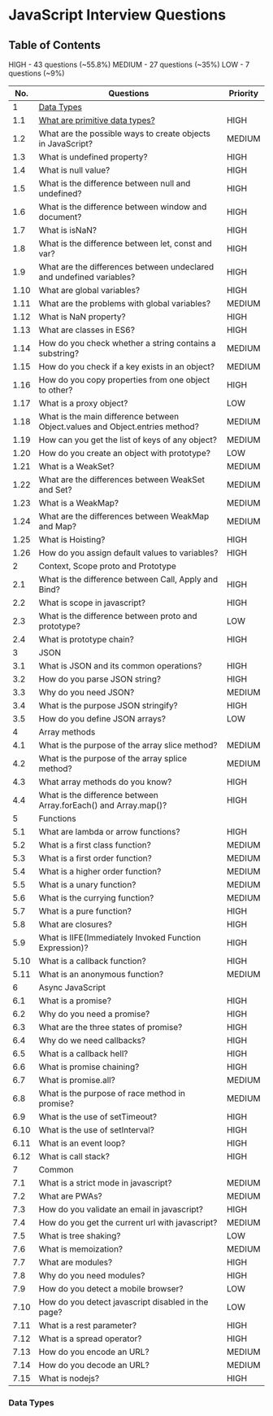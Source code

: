 # JavaScript Interview Questions

## Table of Contents

HIGH - 43 questions (~55.8%)
MEDIUM - 27 questions (~35%)
LOW - 7 questions (~9%)

| No.  | Questions                                                                    | Priority |
|------|------------------------------------------------------------------------------|----------|
| 1    | [Data Types](#data-types)                                                    |          |
| 1.1  | [What are primitive data types?](#primitive-data-types)                                             | HIGH     |
| 1.2  | What are the possible ways to create objects in JavaScript?                  | MEDIUM   |
| 1.3  | What is undefined property?                                                  | HIGH     |
| 1.4  | What is null value?                                                          | HIGH     |
| 1.5  | What is the difference between null and undefined?                           | HIGH     |
| 1.6  | What is the difference between window and document?                          | HIGH     |
| 1.7  | What is isNaN?                                                               | HIGH     |
| 1.8  | What is the difference between let, const and var?                           | HIGH     |
| 1.9  | What are the differences between undeclared and undefined variables?         | HIGH     |
| 1.10 | What are global variables?                                                   | HIGH     |
| 1.11 | What are the problems with global variables?                                 | MEDIUM   |
| 1.12 | What is NaN property?                                                        | HIGH     |
| 1.13 | What are classes in ES6?                                                     | HIGH     |
| 1.14 | How do you check whether a string contains a substring?                      | MEDIUM   |
| 1.15 | How do you check if a key exists in an object?                               | MEDIUM   |
| 1.16 | How do you copy properties from one object to other?                         | HIGH     |
| 1.17 | What is a proxy object?                                                      | LOW      |
| 1.18 | What is the main difference between Object.values and Object.entries method? | MEDIUM   |
| 1.19 | How can you get the list of keys of any object?                              | MEDIUM   |
| 1.20 | How do you create an object with prototype?                                  | LOW      |
| 1.21 | What is a WeakSet?                                                           | MEDIUM   |
| 1.22 | What are the differences between WeakSet and Set?                            | MEDIUM   |
| 1.23 | What is a WeakMap?                                                           | MEDIUM   |
| 1.24 | What are the differences between WeakMap and Map?                            | MEDIUM   |
| 1.25 | What is Hoisting?                                                            | HIGH     |
| 1.26 | How do you assign default values to variables?                               | HIGH     |
| 2    | Context, Scope proto and Prototype                                           |          |
| 2.1  | What is the difference between Call, Apply and Bind?                         | HIGH     |
| 2.2  | What is scope in javascript?                                                 | HIGH     |
| 2.3  | What is the difference between proto and prototype?                          | LOW      |
| 2.4  | What is prototype chain?                                                     | HIGH     |
| 3    | JSON                                                                         |          |
| 3.1  | What is JSON and its common operations?                                      | HIGH     |
| 3.2  | How do you parse JSON string?                                                | HIGH     |
| 3.3  | Why do you need JSON?                                                        | MEDIUM   |
| 3.4  | What is the purpose JSON stringify?                                          | HIGH     |
| 3.5  | How do you define JSON arrays?                                               | LOW      |
| 4    | Array methods                                                                |          |
| 4.1  | What is the purpose of the array slice method?                               | MEDIUM   |
| 4.2  | What is the purpose of the array splice method?                              | MEDIUM   |   
| 4.3  | What array methods do you know?                                              | HIGH     |
| 4.4  | What is the difference between Array.forEach() and Array.map()?              | HIGH     |
| 5    | Functions                                                                    |          |
| 5.1  | What are lambda or arrow functions?                                          | HIGH     |
| 5.2  | What is a first class function?                                              | MEDIUM   |
| 5.3  | What is a first order function?                                              | MEDIUM   |
| 5.4  | What is a higher order function?                                             | MEDIUM   |
| 5.5  | What is a unary function?                                                    | MEDIUM   |
| 5.6  | What is the currying function?                                               | MEDIUM   |
| 5.7  | What is a pure function?                                                     | HIGH     |
| 5.8  | What are closures?                                                           | HIGH     |
| 5.9  | What is IIFE(Immediately Invoked Function Expression)?                       | HIGH     |
| 5.10 | What is a callback function?                                                 | HIGH     |
| 5.11 | What is an anonymous function?                                               | MEDIUM   |
| 6    | Async JavaScript                                                             |          |
| 6.1  | What is a promise?                                                           | HIGH     |
| 6.2  | Why do you need a promise?                                                   | HIGH     |
| 6.3  | What are the three states of promise?                                        | HIGH     |
| 6.4  | Why do we need callbacks?                                                    | HIGH     |
| 6.5  | What is a callback hell?                                                     | HIGH     |
| 6.6  | What is promise chaining?                                                    | HIGH     |
| 6.7  | What is promise.all?                                                         | MEDIUM   |
| 6.8  | What is the purpose of race method in promise?                               | MEDIUM   |
| 6.9  | What is the use of setTimeout?                                               | HIGH     |
| 6.10 | What is the use of setInterval?                                              | HIGH     |
| 6.11 | What is an event loop?                                                       | HIGH     |
| 6.12 | What is call stack?                                                          | HIGH     |
| 7    | Common                                                                       |          |
| 7.1  | What is a strict mode in javascript?                                         | MEDIUM   | 
| 7.2  | What are PWAs?                                                               | MEDIUM   |
| 7.3  | How do you validate an email in javascript?                                  | HIGH     |
| 7.4  | How do you get the current url with javascript?                              | MEDIUM   |
| 7.5  | What is tree shaking?                                                        | LOW      |
| 7.6  | What is memoization?                                                         | MEDIUM   |
| 7.7  | What are modules?                                                            | HIGH     |
| 7.8  | Why do you need modules?                                                     | HIGH     |
| 7.9  | How do you detect a mobile browser?                                          | LOW      |
| 7.10 | How do you detect javascript disabled in the page?                           | LOW      |
| 7.11 | What is a rest parameter?                                                    | HIGH     |
| 7.12 | What is a spread operator?                                                   | HIGH     |
| 7.13 | How do you encode an URL?                                                    | MEDIUM   |
| 7.14 | How do you decode an URL?                                                    | MEDIUM   |
| 7.15 | What is nodejs?                                                              | HIGH     |

### Data Types

